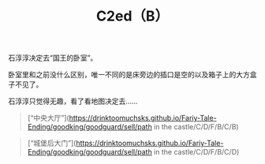 ﻿---
title: C2ed（B）
tags: 新建,模板,小书匠
renderNumberedHeading: true
grammar_cjkRuby: true
---

石淳淳决定去“国王的卧室”。    

卧室里和之前没什么区别，唯一不同的是床旁边的插口是空的以及箱子上的大方盒子不见了。  

石淳淳只觉得无趣，看了看地图决定去……  

> [“中央大厅”](https://drinktoomuchsks.github.io/Fariy-Tale-Ending/goodking/goodguard/sell/path in the castle/C/D/F/B/C/B)  
 
> [“城堡后大门”](https://drinktoomuchsks.github.io/Fariy-Tale-Ending/goodking/goodguard/sell/path in the castle/C/D/F/B/C/D)  
